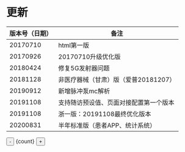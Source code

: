 # 更新

| 版本号（日期）  | 备注                     |
|----------|------------------------|
| 20170710 | html第一版                |
| 20170926 | 20170710升级优化版          |
| 20180424 | 修复5G发射器问题               |
| 20181128 | 非医疗器械（甘肃）版（爱普20181207） |
| 20190912 | 新增脉冲泵mc解析              |
| 20191108 | 支持随访预设值、页面对接配置第一个版本    |
| 20191108 | 浙一版：20191108最终优化版本     |
| 20200831 | 半年标准版（患者APP、统计系统）      |


<div id="counter">
  <button @click="count -= 1">-</button>
  {count}
  <button @click="count += 1">+</button>
</div>